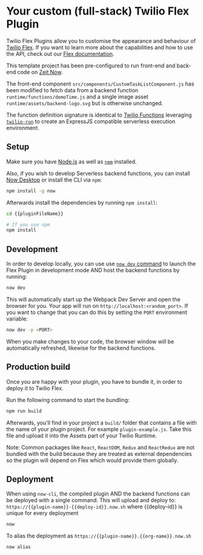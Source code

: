 # Your custom (full-stack) Twilio Flex Plugin

Twilio Flex Plugins allow you to customise the appearance and behaviour of [Twilio Flex](https://www.twilio.com/flex). If you want to learn more about the capabilities and how to use the API, check out our [Flex documentation](https://www.twilio.com/docs/flex).

This template project has been pre-configured to run front-end and back-end code on [Zeit Now](https://zeit.co/now).

The front-end component `src/components/CustomTaskListComponent.js` has been modified to fetch data from a backend function `runtime/functions/demoTime.js` and a single image asset `runtime/assets/backend-logo.svg` but is otherwise unchanged.

The function definition signature is identical to [Twilio Functions](https://www.twilio.com/docs/api/runtime/functions) leveraging [`twilio-run`](https://github.com/dkundel/twilio-run) to create an ExpressJS compatible serverless execution environment.

## Setup

Make sure you have [Node.js](https://nodejs.org) as well as [`npm`](https://npmjs.com) installed.

Also, if you wish to develop Serverless backend functions, you can install [Now Desktop](https://zeit.co/download) or install the CLI via `npm`:

```bash
npm install -g now
```

Afterwards install the dependencies by running `npm install`:

```bash
cd {{pluginFileName}}

# If you use npm
npm install
```

## Development

In order to develop locally, you can use use [`now dev` command](https://zeit.co/blog/now-dev) to launch the Flex Plugin in development mode AND host the backend functions by running:

```bash
now dev
```

This will automatically start up the Webpack Dev Server and open the browser for you. Your app will run on `http://localhost:<random_port>`. If you want to change that you can do this by setting the `PORT` environment variable:

```bash
now dev -p <PORT>
```

When you make changes to your code, the browser window will be automatically refreshed, likewise for the backend functions.

## Production build

Once you are happy with your plugin, you have to bundle it, in order to deploy it to Twilio Flex.

Run the following command to start the bundling:

```bash
npm run build
```

Afterwards, you'll find in your project a `build/` folder that contains a file with the name of your plugin project. For example `plugin-example.js`. Take this file and upload it into the Assets part of your Twilio Runtime.

Note: Common packages like `React`, `ReactDOM`, `Redux` and `ReactRedux` are not bundled with the build because they are treated as external dependencies so the plugin will depend on Flex which would provide them globally.


## Deployment

When using `now-cli`, the compiled plugin AND the backend functions can be deployed with a single command.
This will upload and deploy to: `https://{{plugin-name}}-{{deploy-id}}.now.sh` where {{deploy-id}} is unique for every deployment

```bash
now
```

To alias the deployment as `https://{{plugin-name}}.{{org-name}}.now.sh`

```bash
now alias
```
